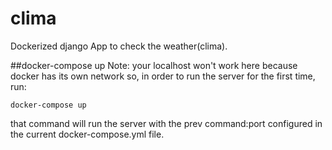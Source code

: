 # clima
Dockerized django App to check the weather(clima).

##docker-compose up
Note: your localhost won't work here because docker has its own network so,
in order to run the server for the first time, run:

`docker-compose up`

that command will run the server with the prev command:port configured in the current docker-compose.yml file.
